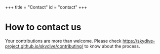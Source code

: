 +++
title = "Contact"
id = "contact"
+++

# How to contact us

Your contributions are more than welcome. Please check https://skydive-project.github.io/skydive/contributing/ to know about the process.
